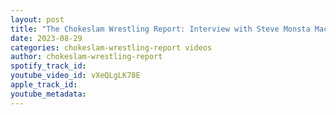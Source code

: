 ```yaml
---
layout: post
title: "The Chokeslam Wrestling Report: Interview with Steve Monsta Mack #shorts #podcast #prowrestling"
date: 2023-08-29
categories: chokeslam-wrestling-report videos
author: chokeslam-wrestling-report
spotify_track_id: 
youtube_video_id: vXeQLgLK78E
apple_track_id: 
youtube_metadata: 
---
```

